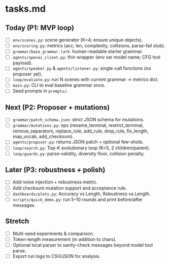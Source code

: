 # tasks.md

## Today (P1: MVP loop)

- [ ] `env/scenes.py`: scene generator (K=4; ensure unique objects).
- [ ] `env/scoring.py`: metrics (acc, len, complexity, collisions, parse-fail stub).
- [ ] `grammar/base_grammar.lark`: human-readable starter grammar.
- [ ] `agents/openai_client.py`: thin wrapper (env var model name; CFG tool payload).
- [ ] `agents/speaker.py` & `agents/listener.py`: single-call functions (no proposer yet).
- [ ] `loop/evaluate.py`: run N scenes with current grammar → metrics dict.
- [ ] `main.py`: CLI to eval baseline grammar once.
- [ ] Seed prompts in `prompts/`.

## Next (P2: Proposer + mutations)

- [ ] `grammar/patch_schema.json`: strict JSON schema for mutations.
- [ ] `grammar/mutations.py`: ops (rename_terminal, restrict_terminal, remove_separators, replace_rule, add_rule, drop_rule, fix_length, map_vocab, add_checksum).
- [ ] `agents/proposer.py`: returns JSON patch + optional few-shots.
- [ ] `loop/search.py`: Top-K evolutionary loop (K=5, 2 children/parent).
- [ ] `loop/guards.py`: parse-validity, diversity floor, collision penalty.

## Later (P3: robustness + polish)

- [ ] Add noise injection + robustness metric.
- [ ] Add checksum mutation support and acceptance rule.
- [ ] `dashboards/plots.py`: Accuracy vs Length, Robustness vs Length.
- [ ] `scripts/quick_demo.py`: run 5–10 rounds and print before/after messages.

## Stretch

- [ ] Multi-seed experiments & comparison.
- [ ] Token-length measurement (in addition to chars).
- [ ] Optional local parser to sanity-check messages beyond model tool parse.
- [ ] Export run logs to CSV/JSON for analysis.
